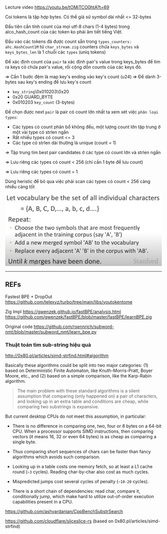 Lecture video https://youtu.be/tOMjTCO0htA?t=69

Coi tokens là tập hợp bytes. Có thể giả sử symbol dài nhất <= 32-bytes

Đầu tiên cần tính count của mọi utf-8 chars (1-4 bytes) trong alco_hash_count của các token ko phải âm tiết tiếng Việt.

Đầu vào các tokens đã được count sẵn trong `types_counters: ahc.HashCount1M` từ `char_stream.zig` counters chứa `keys_bytes` và `keys_bytes_len` là 1 chuỗi các `types` (uniq tokens)

Để xác định count của `pair` ta xác định pair's value trong keys_bytes để tìm ra keys có chứa pair's value, rồi cộng dồn counts của các keys đó.

=> Cần 1 bước đệm là map key's ending vào key's count (u24)
=> Để dành 3-bytes sau key's ending để lưu key's count

* `key_string`\0x010203\0x20
* 0x20 GUARD_BYTE
* 0x010203 `key_count` (3-bytes)


Để chọn được next `pair` là pair có count lớn nhất ta xem xét việc `phân loại types`:
* Các types có count phân bổ không đều, một lượng count lớn tập trung ở một vài type có strlen ngắn
* Rất nhiều types có count <= 3
* Các type có strlen dài thường là unique (count = 1)

=> Tập trung tìm best pair candidates ở các type có count lớn và strlen ngắn

=> Lưu riêng các types có count < 256 (chỉ cần 1 byte để lưu count)

=> Lưu riêng các types có count = 1

Dùng heristic để bỏ qua việc phải scan các types có count < 256 càng nhiều càng tốt


![](bpe_learn.png)

- - -


## REFs

Fastest BPE + DropOut https://github.com/telexyz/turbo/tree/main/libs/youtokentome

Zig Impl https://gwenzek.github.io/fastBPE/analysis.html
https://github.com/gwenzek/fastBPE/blob/master/fastBPE/learnBPE.zig

Original code https://github.com/rsennrich/subword-nmt/blob/master/subword_nmt/learn_bpe.py

### Thuật toán tìm sub-string hiệu quả

http://0x80.pl/articles/simd-strfind.html#algorithm

Basically these algorithms could be split into two major categories: (1) based on Deterministic Finite Automaton, like Knuth-Morris-Pratt, Boyer Moore, etc., and (2) based on a simple comparison, like the Karp-Rabin algorithm.

> The main problem with these standard algorithms is a silent assumption that comparing (only happened on) a pair of characters, and looking up in an extra table and conditions are cheap, while comparing two substrings is expansive.

But current desktop CPUs do not meet this assumption, in particular:

* There is no difference in comparing one, two, four or 8 bytes on a 64-bit CPU. When a processor supports SIMD instructions, then comparing vectors (it means 16, 32 or even 64 bytes) is as cheap as comparing a single byte.

* Thus comparing short sequences of chars can be faster than fancy algorithms which avoids such comparison.

* Looking up in a table costs one memory fetch, so at least a L1 cache round (`~3` cycles). Reading char-by-char also cost as much cycles.

* Mispredicted jumps cost several cycles of penalty (`~10-20` cycles).

* There is a short chain of dependencies: read char, compare it, conditionally jump, which make hard to utilize out-of-order execution capabilities present in a CPU.


https://github.com/ashvardanian/CppBenchSubstrSearch

https://github.com/cloudflare/sliceslice-rs (based on 0x80.pl/articles/simd-strfind)